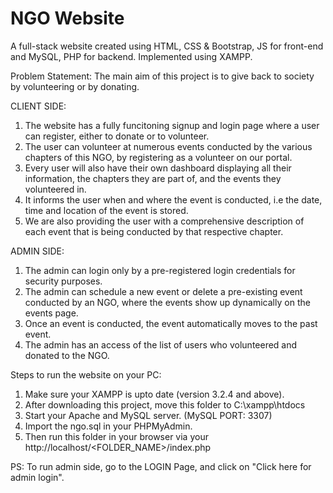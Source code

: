 # NGO Website
A full-stack website created using HTML, CSS & Bootstrap, JS for front-end and MySQL, PHP for backend. Implemented using XAMPP.
 

Problem Statement: The main aim of this project is to give back to society by volunteering or by donating.

CLIENT SIDE:
1) The website has a fully funcitoning signup and login page where a user can register, either to donate or to volunteer. 
2) The user can volunteer at numerous events conducted by the various chapters of this NGO, by registering as a volunteer on our portal. 
3) Every user will also have their own dashboard displaying all their information, the chapters they are part of, and the events they volunteered in. 
4) It informs the user when and where the event is conducted, i.e the date, time and location of the event is stored. 
5) We are also providing the user with a comprehensive description of each event that is being conducted by that respective chapter. 

ADMIN SIDE:
1) The admin can login only by a pre-registered login credentials for security purposes.
2) The admin can schedule a new event or delete a pre-existing event conducted by an NGO, where the events show up dynamically on the events page.
3) Once an event is conducted, the event automatically moves to the past event.
4) The admin has an access of the list of users who volunteered and donated to the NGO.


Steps to run the website on your PC:

1) Make sure your XAMPP is upto date (version 3.2.4 and above).
2) After downloading this project, move this folder to C:\xampp\htdocs
3) Start your Apache and MySQL server. (MySQL PORT: 3307)
4) Import the ngo.sql in your PHPMyAdmin. 
5) Then run this folder in your browser via your http://localhost/<FOLDER_NAME>/index.php

PS: To run admin side, go to the LOGIN Page, and click on "Click here for admin login".
